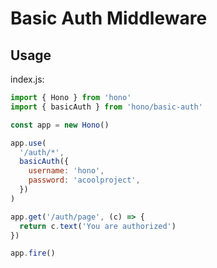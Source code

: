 # Basic Auth Middleware

## Usage

index.js:

```js
import { Hono } from 'hono'
import { basicAuth } from 'hono/basic-auth'

const app = new Hono()

app.use(
  '/auth/*',
  basicAuth({
    username: 'hono',
    password: 'acoolproject',
  })
)

app.get('/auth/page', (c) => {
  return c.text('You are authorized')
})

app.fire()
```
